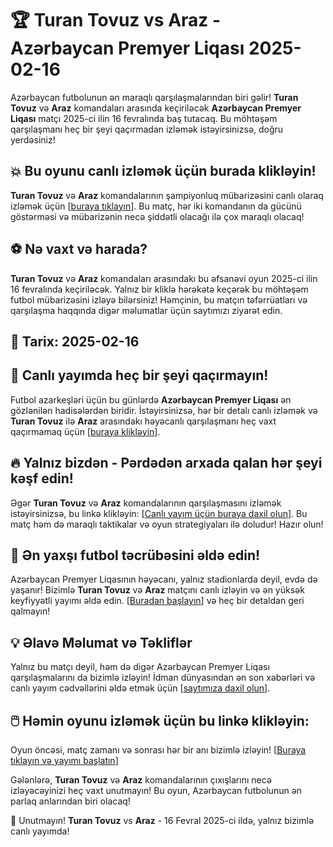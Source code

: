 # 🏆 **Turan Tovuz vs Araz** - Azərbaycan Premyer Liqası 2025-02-16

Azərbaycan futbolunun ən maraqlı qarşılaşmalarından biri gəlir! **Turan Tovuz** və **Araz** komandaları arasında keçiriləcək **Azərbaycan Premyer Liqası** matçı 2025-ci ilin 16 fevralında baş tutacaq. Bu möhtəşəm qarşılaşmanı heç bir şeyi qaçırmadan izləmək istəyirsinizsə, doğru yerdəsiniz!

## 💥 Bu oyunu canlı izləmək üçün burada klikləyin!

**Turan Tovuz** və **Araz** komandalarının şampiyonluq mübarizəsini canlı olaraq izləmək üçün [[buraya tıklayın](https://tinyurl.com/livestreamfreeo?st=Turan+Tovuz+vs+Araz&si=ghc)]. Bu matç, hər iki komandanın da gücünü göstərməsi və mübarizənin necə şiddətli olacağı ilə çox maraqlı olacaq!

## ⚽ Nə vaxt və harada?

**Turan Tovuz** və **Araz** komandaları arasındakı bu əfsanəvi oyun 2025-ci ilin 16 fevralında keçiriləcək. Yalnız bir kliklə hərəkətə keçərək bu möhtəşəm futbol mübarizəsini izləyə bilərsiniz! Həmçinin, bu matçın təfərrüatları və qarşılaşma haqqında digər məlumatlar üçün saytımızı ziyarət edin.

## 📅 Tarix: 2025-02-16

## 🌟 Canlı yayımda heç bir şeyi qaçırmayın!

Futbol azarkeşləri üçün bu günlərdə **Azərbaycan Premyer Liqası** ən gözlənilən hadisələrdən biridir. İstəyirsinizsə, hər bir detalı canlı izləmək və **Turan Tovuz** ilə **Araz** arasındakı həyəcanlı qarşılaşmanı heç vaxt qaçırmamaq üçün [[buraya klikləyin](https://tinyurl.com/livestreamfreeo?st=Turan+Tovuz+vs+Araz&si=ghc)].

## 🔥 Yalnız bizdən - Pərdədən arxada qalan hər şeyi kəşf edin!

Əgər **Turan Tovuz** və **Araz** komandalarının qarşılaşmasını izləmək istəyirsinizsə, bu linkə klikləyin: [[Canlı yayım üçün buraya daxil olun](https://tinyurl.com/livestreamfreeo?st=Turan+Tovuz+vs+Araz&si=ghc)]. Bu matç həm də maraqlı taktikalar və oyun strategiyaları ilə doludur! Hazır olun!

## 🎯 Ən yaxşı futbol təcrübəsini əldə edin!

Azərbaycan Premyer Liqasının həyəcanı, yalnız stadionlarda deyil, evdə də yaşanır! Bizimlə **Turan Tovuz** və **Araz** matçını canlı izləyin və ən yüksək keyfiyyətli yayımı əldə edin. [[Buradan başlayın](https://tinyurl.com/livestreamfreeo?st=Turan+Tovuz+vs+Araz&si=ghc)] və heç bir detaldan geri qalmayın!

## 💡 Əlavə Məlumat və Təkliflər

Yalnız bu matçı deyil, həm də digər Azərbaycan Premyer Liqası qarşılaşmalarını da bizimlə izləyin! İdman dünyasından ən son xəbərləri və canlı yayım cədvəllərini əldə etmək üçün [[saytımıza daxil olun](https://tinyurl.com/livestreamfreeo?st=Turan+Tovuz+vs+Araz&si=ghc)].

## 🖱️ Həmin oyunu izləmək üçün bu linkə klikləyin:

Oyun öncəsi, matç zamanı və sonrası hər bir anı bizimlə izləyin! [[Buraya tıklayın və yayımı başlatın](https://tinyurl.com/livestreamfreeo?st=Turan+Tovuz+vs+Araz&si=ghc)]

Gələnlərə, **Turan Tovuz** və **Araz** komandalarının çıxışlarını necə izləyəcəyinizi heç vaxt unutmayın! Bu oyun, Azərbaycan futbolunun ən parlaq anlarından biri olacaq!

🔔 Unutmayın! **Turan Tovuz** vs **Araz** - 16 Fevral 2025-ci ildə, yalnız bizimlə canlı yayımda!
